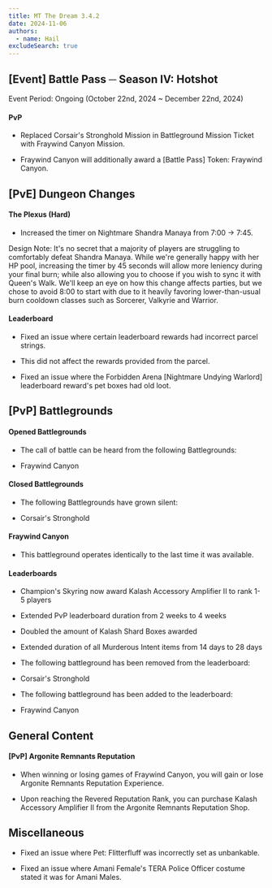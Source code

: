 ```yaml
---
title: MT The Dream 3.4.2
date: 2024-11-06
authors:
  - name: Hail
excludeSearch: true
---
```


[Event] Battle Pass ─ Season IV: Hotshot
----------------------------------------

Event Period: Ongoing (October 22nd, 2024 ~ December 22nd, 2024)

#### PvP

-   Replaced Corsair's Stronghold Mission in Battleground Mission Ticket with Fraywind Canyon Mission.

-   Fraywind Canyon will additionally award a [Battle Pass] Token: Fraywind Canyon.

[PvE] Dungeon Changes
---------------------

#### The Plexus (Hard)

-   Increased the timer on Nightmare Shandra Manaya from 7:00 → 7:45.

Design Note: It's no secret that a majority of players are struggling to comfortably defeat Shandra Manaya. While we're generally happy with her HP pool, increasing the timer by 45 seconds will allow more leniency during your final burn; while also allowing you to choose if you wish to sync it with Queen's Walk. We'll keep an eye on how this change affects parties, but we chose to avoid 8:00 to start with due to it heavily favoring lower-than-usual burn cooldown classes such as Sorcerer, Valkyrie and Warrior.

#### Leaderboard

-   Fixed an issue where certain leaderboard rewards had incorrect parcel strings.

-   This did not affect the rewards provided from the parcel.

-   Fixed an issue where the Forbidden Arena [Nightmare Undying Warlord] leaderboard reward's pet boxes had old loot.

[PvP] Battlegrounds
-------------------

#### Opened Battlegrounds

-   The call of battle can be heard from the following Battlegrounds:

-   Fraywind Canyon

#### Closed Battlegrounds

-   The following Battlegrounds have grown silent:

-   Corsair's Stronghold

#### Fraywind Canyon

-   This battleground operates identically to the last time it was available.

#### Leaderboards

-   Champion's Skyring now award Kalash Accessory Amplifier II to rank 1-5 players

-   Extended PvP leaderboard duration from 2 weeks to 4 weeks

-   Doubled the amount of Kalash Shard Boxes awarded

-   Extended duration of all Murderous Intent items from 14 days to 28 days

-   The following battleground has been removed from the leaderboard:

-   Corsair's Stronghold

-   The following battleground has been added to the leaderboard:

-   Fraywind Canyon

General Content
---------------

#### [PvP] Argonite Remnants Reputation

-   When winning or losing games of Fraywind Canyon, you will gain or lose Argonite Remnants Reputation Experience.

-   Upon reaching the Revered Reputation Rank, you can purchase Kalash Accessory Amplifier II from the Argonite Remnants Reputation Shop.

Miscellaneous
-------------

-   Fixed an issue where Pet: Flitterfluff was incorrectly set as unbankable.

-   Fixed an issue where Amani Female's TERA Police Officer costume stated it was for Amani Males.